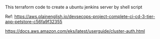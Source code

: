 This terraform code to create a ubuntu jenkins server by shell script

Ref: https://aws.plainenglish.io/devsecops-project-complete-ci-cd-3-tier-app-petstore-c56fa9f32355


https://docs.aws.amazon.com/eks/latest/userguide/cluster-auth.html

